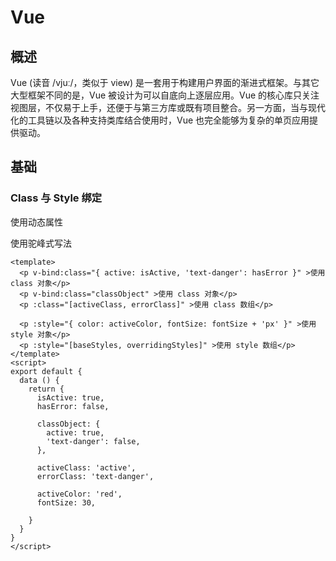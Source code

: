 # Vue

## 概述

Vue (读音 /vjuː/，类似于 view) 是一套用于构建用户界面的渐进式框架。与其它大型框架不同的是，Vue 被设计为可以自底向上逐层应用。Vue 的核心库只关注视图层，不仅易于上手，还便于与第三方库或既有项目整合。另一方面，当与现代化的工具链以及各种支持类库结合使用时，Vue 也完全能够为复杂的单页应用提供驱动。

## 基础

### Class 与 Style 绑定

使用动态属性

使用驼峰式写法

```vue
<template>
  <p v-bind:class="{ active: isActive, 'text-danger': hasError }" >使用 class 对象</p>
  <p v-bind:class="classObject" >使用 class 对象</p>
  <p :class="[activeClass, errorClass]" >使用 class 数组</p>

  <p :style="{ color: activeColor, fontSize: fontSize + 'px' }" >使用 style 对象</p>
  <p :style="[baseStyles, overridingStyles]" >使用 style 数组</p>
</template>
<script>
export default {
  data () {
    return {
      isActive: true,
      hasError: false,

      classObject: {
        active: true,
        'text-danger': false,
      },

      activeClass: 'active',
      errorClass: 'text-danger',

      activeColor: 'red',
      fontSize: 30,

    }
  }
}
</script>
```